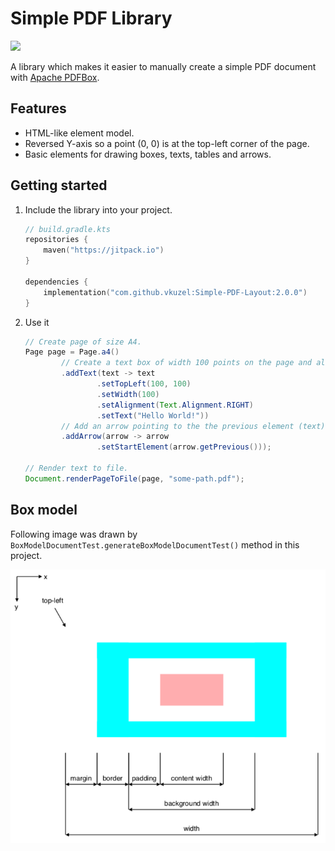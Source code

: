 # Simple PDF Library

[![](https://jitpack.io/v/vkuzel/Simple-PDF-Layout.svg)](https://jitpack.io/#vkuzel/Simple-PDF-Layout)

A library which makes it easier to manually create a simple PDF document with [Apache PDFBox](https://pdfbox.apache.org).

## Features

* HTML-like element model.
* Reversed Y-axis so a point (0, 0) is at the top-left corner of the page.
* Basic elements for drawing boxes, texts, tables and arrows.

## Getting started

1. Include the library into your project.

    ```kotlin
    // build.gradle.kts
    repositories {
        maven("https://jitpack.io")
    }
    
    dependencies {
        implementation("com.github.vkuzel:Simple-PDF-Layout:2.0.0")
    }
    ```

2. Use it

    ```java
    // Create page of size A4.
    Page page = Page.a4()
            // Create a text box of width 100 points on the page and align it to right.
            .addText(text -> text
                    .setTopLeft(100, 100)
                    .setWidth(100)
                    .setAlignment(Text.Alignment.RIGHT)
                    .setText("Hello World!"))
            // Add an arrow pointing to the the previous element (text).
            .addArrow(arrow -> arrow
                    .setStartElement(arrow.getPrevious()));

    // Render text to file.
    Document.renderPageToFile(page, "some-path.pdf");
    ```

## Box model

Following image was drawn by `BoxModelDocumentTest.generateBoxModelDocumentTest()` method in this project.

![Document box model](document-box-model.png)
